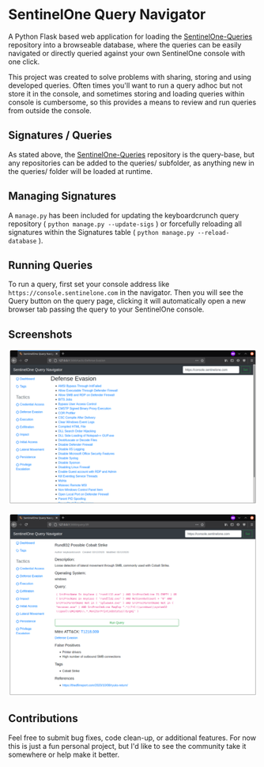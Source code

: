 # SentinelOne Query Navigator

A Python Flask based web application for loading the [SentinelOne-Queries](https://github.com/keyboardcrunch/sentinelone-queries) repository into a browseable database, where the queries can be easily navigated or directly queried against your own SentinelOne console with one click.

This project was created to solve problems with sharing, storing and using developed queries. Often times you'll want to run a query adhoc but not store it in the console, and sometimes storing and loading queries within console is cumbersome, so this provides a means to review and run queries from outside the console.

## Signatures / Queries
As stated above, the [SentinelOne-Queries](https://github.com/keyboardcrunch/sentinelone-queries) repository is the query-base, but any repositories can be added to the queries/ subfolder, as anything new in the queries/ folder will be loaded at runtime.

## Managing Signatures
A `manage.py` has been included for updating the keyboardcrunch query repository ( ```python manage.py --update-sigs``` ) or forcefully reloading all signatures within the Signatures table ( ```python manage.py --reload-database``` ).

## Running Queries
To run a query, first set your console address like `https://console.sentinelone.com` in the navigator. Then you will see the Query button on the query page, clicking it will automatically open a new browser tab passing the query to your SentinelOne console.

## Screenshots
![Tactic View](https://github.com/keyboardcrunch/SentinelOne-Query-Navigator/blob/main/screenshots/TacticView.png?raw=True)

![Query View](https://github.com/keyboardcrunch/SentinelOne-Query-Navigator/blob/main/screenshots/QueryView.png?raw=True)

## Contributions
Feel free to submit bug fixes, code clean-up, or additional features. For now this is just a fun personal project, but I'd like to see the community take it somewhere or help make it better. 
